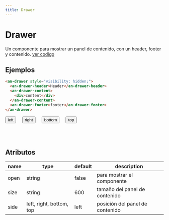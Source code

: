 ```yaml
---
title: Drawer
---
```


<script setup>
import { onMounted } from 'vue'
import Examples from '../share/Example.vue'
onMounted(() => {
 const BUTTON_CLASS = ".button-drawer";
 document.addEventListener("click", (e) => {
  if (e.target.closest(BUTTON_CLASS)) {
    const drawer = document.querySelector("an-drawer")
    const {side} = e.target.dataset
    drawer.setAttribute("side", side)
    setTimeout(() => {
      drawer.setAttribute("open", "true")
    }, 300)
  
  }
  });
})

</script>

# Drawer

Un componente para mostrar un panel de contenido, con un header, footer y contenido. [ver codigo](https://github.com/angelMarcosCastilla/custon-web-components/blob/main/src/drawer.js)

## Ejemplos

```html
<an-drawer style="visibility: hidden;">
  <an-drawer-header>Header</an-drawer-header>
  <an-drawer-content>
    <div>content</div>
  </an-drawer-content>
  <an-drawer-footer>footer</an-drawer-footer>
</an-drawer>
```

<ClientOnly>
  <Examples  url="drawer.js"  >
  <div style="display: flex; flex-direction: row; gap: 20px;">
  <button class="button-drawer btn" data-side="left">left</button>
  <button class="button-drawer btn" data-side="right">right</button>
  <button class="button-drawer btn" data-side="bottom">bottom</button>
  <button class="button-drawer btn" data-side="top">top</button>
  </div>
    <Teleport to="body">
      <an-drawer style="visibility: hidden; color:black" side="left" size="500">
        <an-drawer-header>Header</an-drawer-header>
        <an-drawer-content>
          <div>content</div>
        </an-drawer-content>
        <an-drawer-footer>footer</an-drawer-footer>
      </an-drawer>
    </Teleport>
</Examples>
</ClientOnly>

## Atributos

| name  | type   | default | description                                                      |
| ----  | ------ | ------- | ---------------------------------------------------------------- |
| open  | string |    false     |  para mostrar el componente                                 |
| size  | string |   600      | tamaño del panel de contenido                                 |
| side | left, right, bottom, top | left | posición del panel de contenido                    |
